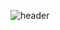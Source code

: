 
![header](https://capsule-render.vercel.app/api?type=Venom&color=timeGradient&text=Welcome%20to%20Juuunie%20World!%20👋&animation=twinkling&fontSize=40&fontAlignY=50&fontAlign=50&height=180)


<!--
**juuun1e/juuun1e** is a ✨ _special_ ✨ repository because its `README.md` (this file) appears on your GitHub profile.

Here are some ideas to get you started:

- 🔭 I’m currently working on ...
- 🌱 I’m currently learning ...
- 👯 I’m looking to collaborate on ...
- 🤔 I’m looking for help with ...
- 💬 Ask me about ...
- 📫 How to reach me: ...
- 😄 Pronouns: ...
- ⚡ Fun fact: ...
-->
